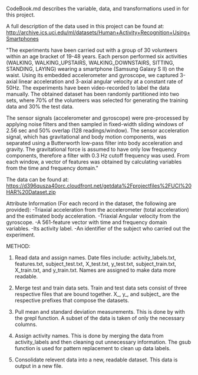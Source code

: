 CodeBook.md describes the variable, data, and transformations used in for this project.

A full description of the data used in this project can be found at: http://archive.ics.uci.edu/ml/datasets/Human+Activity+Recognition+Using+Smartphones

"The experiments have been carried out with a group of 30 volunteers within an age bracket of 19-48 years. Each person performed six activities (WALKING, WALKING_UPSTAIRS, WALKING_DOWNSTAIRS, SITTING, STANDING, LAYING) wearing a smartphone (Samsung Galaxy S II) on the waist. Using its embedded accelerometer and gyroscope, we captured 3-axial linear acceleration and 3-axial angular velocity at a constant rate of 50Hz. The experiments have been video-recorded to label the data manually. The obtained dataset has been randomly partitioned into two sets, where 70% of the volunteers was selected for generating the training data and 30% the test data.

The sensor signals (accelerometer and gyroscope) were pre-processed by applying noise filters and then sampled in fixed-width sliding windows of 2.56 sec and 50% overlap (128 readings/window). The sensor acceleration signal, which has gravitational and body motion components, was separated using a Butterworth low-pass filter into body acceleration and gravity. The gravitational force is assumed to have only low frequency components, therefore a filter with 0.3 Hz cutoff frequency was used. From each window, a vector of features was obtained by calculating variables from the time and frequency domain."

The data can be found at:
https://d396qusza40orc.cloudfront.net/getdata%2Fprojectfiles%2FUCI%20HAR%20Dataset.zip

Attribute Information (For each record in the dataset, the following are provided):
-Triaxial acceleration from the accelerometer (total acceleration) and the estimated body acceleration.
-Triaxial Angular velocity from the gyroscope.
-A 561-feature vector with time and frequency domain variables.
-Its activity label.
-An identifier of the subject who carried out the experiment.

METHOD:

1) Read data and assign names. Date files include: activity_labels.txt, features.txt, subject_test.txt, X_test.txt, y_test.txt, subject_train.txt, X_train.txt, and y_train.txt. Names are assigned to make data more readable.

2) Merge test and train data sets. Train and test data sets consist of three respective files that are bound together.  X_, y_, and subject_ are the respective prefixes that compose the datasets.

3) Pull mean and standard deviation measurements.  This is done by with the grepl function.  A subset of the data is taken of only the necessary columns.

4) Assign activity names.  This is done by merging the data from activity_labels and then cleaning out unnecessary information.  The gsub function is used for pattern replacement to clean up data labels.

5) Consolidate relevent data into a new, readable dataset.  This data is output in a new file.
